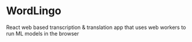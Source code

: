 # WordLingo
React web based transcription &amp; translation app that uses web workers to run ML models in the browser
